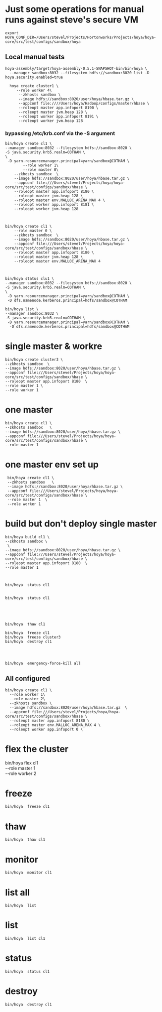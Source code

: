<!---
  Licensed under the Apache License, Version 2.0 (the "License");
  you may not use this file except in compliance with the License.
  You may obtain a copy of the License at
  
   http://www.apache.org/licenses/LICENSE-2.0
  
  Unless required by applicable law or agreed to in writing, software
  distributed under the License is distributed on an "AS IS" BASIS,
  WITHOUT WARRANTIES OR CONDITIONS OF ANY KIND, either express or implied.
  See the License for the specific language governing permissions and
  limitations under the License. See accompanying LICENSE file.
-->

# Just some operations for manual runs against steve's secure VM


    export HOYA_CONF_DIR=/Users/stevel/Projects/Hortonworks/Projects/hoya/hoya-core/src/test/configs/sandbox/hoya

## Local manual tests



    
    hoya-assembly/target/hoya-assembly-0.5.1-SNAPSHOT-bin/bin/hoya \
      --manager sandbox:8032 --filesystem hdfs://sandbox:8020 list -D hoya.security.enabled=true
      
      hoya create cluster1 \
         --role worker 4\
          --zkhosts sandbox \
          --image hdfs://sandbox:8020/user/hoya/hbase.tar.gz \
          --appconf file:////Users/hoya/Hadoop/configs/master/hbase \
          --roleopt master app.infoport 8190 \
          --roleopt master jvm.heap 128 \
          --roleopt worker app.infoport 8191 \
          --roleopt worker jvm.heap 128 

 
### bypassing /etc/krb.conf via the -S argument

    bin/hoya create cl1 \
    --manager sandbox:8032 --filesystem hdfs://sandbox:8020 \
    -S java.security.krb5.realm=COTHAM \
    \
     -D yarn.resourcemanager.principal=yarn/sandbox@COTHAM \
            --role worker 1\
            --role master 0\
        --zkhosts sandbox  \
        --image hdfs://sandbox:8020/user/hoya/hbase.tar.gz \
        --appconf file:///Users/stevel/Projects/hoya/hoya-core/src/test/configs/sandbox/hbase \
        --roleopt master app.infoport 8180 \
        --roleopt master jvm.heap 128 \
        --roleopt master env.MALLOC_ARENA_MAX 4 \
        --roleopt worker app.infoport 8181 \
        --roleopt worker jvm.heap 128 
        


    bin/hoya create cl1 \
        --role master 0 \
        --zkhosts sandbox  \
        --image hdfs://sandbox:8020/user/hoya/hbase.tar.gz \
        --appconf file:///Users/stevel/Projects/hoya/hoya-core/src/test/configs/sandbox/hbase \
        --roleopt master app.infoport 8180 \
        --roleopt master jvm.heap 128 \
        --roleopt master env.MALLOC_ARENA_MAX 4 
        
                
        
    bin/hoya status clu1 \
    --manager sandbox:8032 --filesystem hdfs://sandbox:8020 \
    -S java.security.krb5.realm=COTHAM \
    \
     -D yarn.resourcemanager.principal=yarn/sandbox@COTHAM \
     -D dfs.namenode.kerberos.principal=hdfs/sandbox@COTHAM 
           
    bin/hoya list \
    --manager sandbox:8032 \
    -S java.security.krb5.realm=COTHAM \
     -D yarn.resourcemanager.principal=yarn/sandbox@COTHAM \
      -D dfs.namenode.kerberos.principal=hdfs/sandbox@COTHAM
               
               

               
# single master & workre
     
    bin/hoya create cluster3 \
    --zkhosts sandbox  \
    --image hdfs://sandbox:8020/user/hoya/hbase.tar.gz \
    --appconf file:///Users/stevel/Projects/hoya/hoya-core/src/test/configs/sandbox/hbase \
    --roleopt master app.infoport 8180  \
    --role master 1 \
    --role worker 1 
    
    
# one master
     
    bin/hoya create cl1 \
    --zkhosts sandbox   \
    --image hdfs://sandbox:8020/user/hoya/hbase.tar.gz \
    --appconf file:///Users/stevel/Projects/hoya/hoya-core/src/test/configs/sandbox/hbase \
    --role master 1 

# one master env set up
      
     bin/hoya create cl1 \
     --zkhosts sandbox   \
     --image hdfs://sandbox:8020/user/hoya/hbase.tar.gz \
     --appconf file:///Users/stevel/Projects/hoya/hoya-core/src/test/configs/sandbox/hbase \
     --role master 1  \
     --role worker 1  
    
# build but don't deploy single master
     
    bin/hoya build cl1 \
    --zkhosts sandbox \
     \
    --image hdfs://sandbox:8020/user/hoya/hbase.tar.gz \
    --appconf file:///Users/stevel/Projects/hoya/hoya-core/src/test/configs/sandbox/hbase \
    --roleopt master app.infoport 8180  \
    --role master 1 
         

               
    bin/hoya  status cl1 
    
    
    bin/hoya  status cl1 
     
   
     
     
               
    bin/hoya  thaw cl1  
                   
    bin/hoya  freeze cl1  
    bin/hoya  freeze cluster3  
    bin/hoya  destroy cl1  
    
    
      
         
    bin/hoya  emergency-force-kill all 
     
     
## All configured 
     
     
    bin/hoya create cl1 \
      --role worker 1\
      --role master 2\
      --zkhosts sandbox \
      --image hdfs://sandbox:8020/user/hoya/hbase.tar.gz  \
      --appconf file:///Users/stevel/Projects/hoya/hoya-core/src/test/configs/sandbox/hbase \
      --roleopt master app.infoport 8180 \
      --roleopt master env.MALLOC_ARENA_MAX 4 \
      --roleopt worker app.infoport 0 \
  
# flex the cluster
  
   bin/hoya flex cl1 \
    --role master 1 \
    --role worker 2 
    
# freeze

    bin/hoya  freeze cl1 
    
# thaw

    bin/hoya  thaw cl1
     
# monitor

    bin/hoya  monitor cl1      

# list all

    bin/hoya  list
     
# list

    bin/hoya  list cl1 
    
# status

    bin/hoya  status cl1 
    
# destroy

    bin/hoya  destroy cl1 